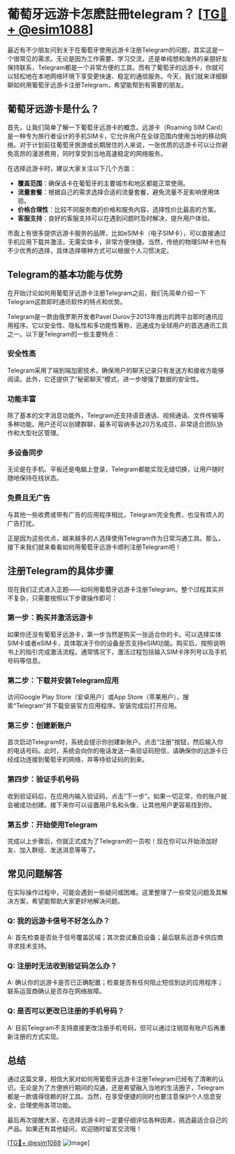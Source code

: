 # 葡萄牙远游卡怎麽註冊telegram？ [[TG💪+ @esim1088](https://t.me/s/esim1088)]

最近有不少朋友问到关于在葡萄牙使用远游卡注册Telegram的问题，其实这是一个很常见的需求。无论是因为工作需要、学习交流，还是单纯想和海外的亲朋好友保持联系，Telegram都是一个非常方便的工具。而有了葡萄牙的远游卡，你就可以轻松地在本地网络环境下享受更快速、稳定的通信服务。今天，我们就来详细聊聊如何用葡萄牙远游卡注册Telegram，希望能帮到有需要的朋友。

## 葡萄牙远游卡是什么？

首先，让我们简单了解一下葡萄牙远游卡的概念。远游卡（Roaming SIM Card）是一种专为旅行者设计的手机SIM卡，它允许用户在全球范围内使用当地的移动网络。对于计划前往葡萄牙旅游或长期居住的人来说，一张优质的远游卡可以让你避免高昂的漫游费用，同时享受到当地高速稳定的网络服务。

在选择远游卡时，建议大家关注以下几个方面：

- **覆盖范围**：确保该卡在葡萄牙的主要城市和地区都能正常使用。
- **流量套餐**：根据自己的需求选择合适的流量套餐，避免流量不足影响使用体验。
- **价格合理性**：比较不同服务商的价格和服务内容，选择性价比最高的方案。
- **客服支持**：良好的客服支持可以在遇到问题时及时解决，提升用户体验。

市面上有很多提供远游卡服务的品牌，比如eSIM卡（电子SIM卡），可以直接通过手机应用下载并激活，无需实体卡，非常方便快捷。当然，传统的物理SIM卡也有不少优秀的选择，具体选择哪种方式可以根据个人习惯决定。

## Telegram的基本功能与优势

在开始讨论如何用葡萄牙远游卡注册Telegram之前，我们先简单介绍一下Telegram这款即时通讯软件的特点和优势。

Telegram是一款由俄罗斯开发者Pavel Durov于2013年推出的跨平台即时通讯应用程序。它以安全性、隐私性和多功能性著称，迅速成为全球用户的首选通讯工具之一。以下是Telegram的一些主要特点：

### 安全性高

Telegram采用了端到端加密技术，确保用户的聊天记录只有发送方和接收方能够阅读。此外，它还提供了“秘密聊天”模式，进一步增强了数据的安全性。

### 功能丰富

除了基本的文字消息功能外，Telegram还支持语音通话、视频通话、文件传输等多种功能。用户还可以创建群聊，最多可容纳多达20万名成员，非常适合团队协作和大型社区管理。

### 多设备同步

无论是在手机、平板还是电脑上登录，Telegram都能实现无缝切换，让用户随时随地保持在线状态。

### 免费且无广告

与其他一些收费或带有广告的应用程序相比，Telegram完全免费，也没有烦人的广告打扰。

正是因为这些优点，越来越多的人选择使用Telegram作为日常沟通工具。那么，接下来我们就来看看如何用葡萄牙远游卡顺利注册Telegram吧！

## 注册Telegram的具体步骤

现在我们正式进入正题——如何用葡萄牙远游卡注册Telegram。整个过程其实并不复杂，只需要按照以下步骤操作即可：

### 第一步：购买并激活远游卡

如果你还没有葡萄牙远游卡，第一步当然是购买一张适合你的卡。可以选择实体SIM卡或者eSIM卡，具体取决于你的设备是否支持eSIM功能。购买后，按照说明书上的指引完成激活流程。通常情况下，激活过程包括输入SIM卡序列号以及手机号码等信息。

### 第二步：下载并安装Telegram应用

访问Google Play Store（安卓用户）或App Store（苹果用户），搜索“Telegram”并下载安装官方应用程序。安装完成后打开应用。

### 第三步：创建新账户

首次启动Telegram时，系统会提示你创建新账户。点击“注册”按钮，然后输入你的电话号码。此时，系统会向你的电话发送一条验证码短信，请确保你的远游卡已经成功连接到葡萄牙的网络，并等待验证码的到来。

### 第四步：验证手机号码

收到验证码后，在应用内输入验证码，点击“下一步”。如果一切正常，你的账户就会被成功创建。接下来你可以设置用户名和头像，让其他用户更容易找到你。

### 第五步：开始使用Telegram

完成以上步骤后，你就正式成为了Telegram的一员啦！现在你可以开始添加好友、加入群组、发送消息等等了。

## 常见问题解答

在实际操作过程中，可能会遇到一些疑问或困难。这里整理了一些常见问题及其解决方案，希望能帮助大家更好地解决问题。

### Q: 我的远游卡信号不好怎么办？

A: 首先检查是否处于信号覆盖区域；其次尝试重启设备；最后联系远游卡供应商寻求技术支持。

### Q: 注册时无法收到验证码怎么办？

A: 确认你的远游卡是否已正确配置；检查是否有任何阻止短信到达的应用程序；联系运营商确认是否存在网络故障。

### Q: 是否可以更改已注册的手机号码？

A: 目前Telegram不支持直接更改注册手机号码，但可以通过注销现有账户后再重新注册的方式实现。

## 总结

通过这篇文章，相信大家对如何用葡萄牙远游卡注册Telegram已经有了清晰的认识。无论是为了方便旅行期间的沟通，还是希望融入当地的生活圈子，Telegram都是一款值得信赖的好工具。当然，在享受便捷的同时也要注意保护个人信息安全，合理使用各项功能。

最后再次提醒大家，在选择远游卡时一定要仔细评估各种因素，挑选最适合自己的产品。如果还有其他疑问，欢迎随时留言交流哦！

[[TG💪+ @esim1088](https://t.me/s/esim1088) ![Image](https://i.postimg.cc/4NQfJmqS/Snipaste-2025-05-13-00-14-12.png)]